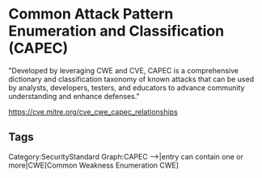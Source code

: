 # Common Attack Pattern Enumeration and Classification (CAPEC)

"Developed by leveraging CWE and CVE, CAPEC is a comprehensive dictionary and classification taxonomy of known attacks that can be used by analysts, developers, testers, and educators to advance community understanding and enhance defenses."

https://cve.mitre.org/cve_cwe_capec_relationships

## Tags

Category:SecurityStandard
Graph:CAPEC -->|entry can contain one or more|CWE[Common Weakness Enumeration CWE]
